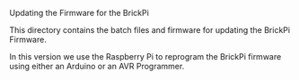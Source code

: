Updating the Firmware for the BrickPi

This directory contains the batch files and firmware for updating the BrickPi Firmware.

In this version we use the Raspberry Pi to reprogram the BrickPi firmware using either an Arduino or an AVR Programmer.